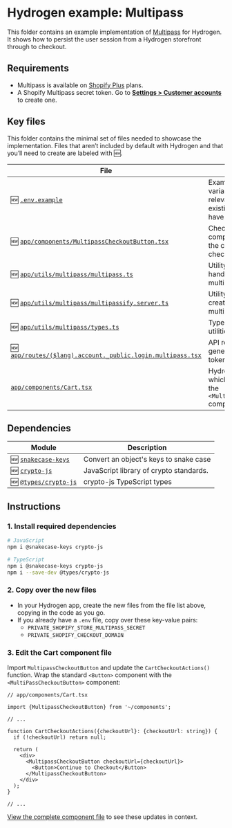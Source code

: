 # Hydrogen example: Multipass

This folder contains an example implementation of [Multipass](https://shopify.dev/docs/api/multipass) for Hydrogen. It shows how to persist
the user session from a Hydrogen storefront through to checkout.

## Requirements

- Multipass is available on [Shopify Plus](https://www.shopify.com/plus) plans.
- A Shopify Multipass secret token. Go to [**Settings > Customer accounts**](https://www.shopify.com/admin/settings/customer_accounts) to create one.

## Key files

This folder contains the minimal set of files needed to showcase the implementation.
Files that aren’t included by default with Hydrogen and that you’ll need to
create are labeled with 🆕.

| File                                                                                                                    | Description                                                                                                   |
| ----------------------------------------------------------------------------------------------------------------------- | ------------------------------------------------------------------------------------------------------------- |
| 🆕 [`.env.example`](.env.example)                                                                                       | Example environment variable file. Copy the relevant variables to your existing `.env` file, if you have one. |
| 🆕 [`app/components/MultipassCheckoutButton.tsx`](app/components/MultipassCheckoutButton.tsx)                           | Checkout button component that passes the customer session to checkout.                                       |
| 🆕 [`app/utils/multipass/multipass.ts`](app/utils/multipass/multipass.ts)                                               | Utility function that handles getting a multipass URL and token.                                              |
| 🆕 [`app/utils/multipass/multipassify.server.ts`](app/lib/multipass/multipassify.server.ts)                             | Utility that handles creating and parse multipass tokens.                                                     |
| 🆕 [`app/utils/multipass/types.ts`](app/utils/multipass/types.ts)                                                       | Types for multipass utilities.                                                                                |
| 🆕 [`app/routes/($lang).account._public.login.multipass.tsx`](<app/routes/($lang).account._public.login.multipass.tsx>) | API route that returns generated multipass tokens.                                                            |
| [`app/components/Cart.tsx`](app/components/Cart.tsx)                                                                    | Hydrogen cart component, which gets updated to add the `<MultipassCheckoutButton>` component.                 |

## Dependencies

| Module                                                                  | Description                             |
| ----------------------------------------------------------------------- | --------------------------------------- |
| 🆕 [`snakecase-keys`](https://www.npmjs.com/package/snakecase-keys)     | Convert an object's keys to snake case  |
| 🆕 [`crypto-js`](https://www.npmjs.com/package/crypto-js)               | JavaScript library of crypto standards. |
| 🆕 [`@types/crypto-js`](https://www.npmjs.com/package/@types/crypto-js) | crypto-js TypeScript types              |

## Instructions

### 1. Install required dependencies

```bash
# JavaScript
npm i @snakecase-keys crypto-js

# TypeScript
npm i @snakecase-keys crypto-js
npm i --save-dev @types/crypto-js
```

### 2. Copy over the new files

- In your Hydrogen app, create the new files from the file list above, copying in the code as you go.
- If you already have a `.env` file, copy over these key-value pairs:
  - `PRIVATE_SHOPIFY_STORE_MULTIPASS_SECRET`
  - `PRIVATE_SHOPIFY_CHECKOUT_DOMAIN`

### 3. Edit the Cart component file

Import `MultipassCheckoutButton` and update the `CartCheckoutActions()` function. Wrap the standard `<Button>` component with the `<MultiPassCheckoutButton>` component:

```tsx
// app/components/Cart.tsx

import {MultipassCheckoutButton} from '~/components';

// ...

function CartCheckoutActions({checkoutUrl}: {checkoutUrl: string}) {
  if (!checkoutUrl) return null;

  return (
    <div>
      <MultipassCheckoutButton checkoutUrl={checkoutUrl}>
        <Button>Continue to Checkout</Button>
      </MultipassCheckoutButton>
    </div>
  );
}

// ...
```

[View the complete component file](app/components/Cart.tsx) to see these updates in context.
